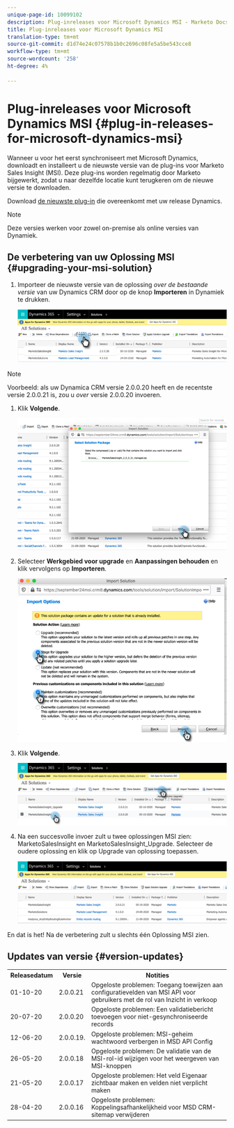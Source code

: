 ```yaml
---
unique-page-id: 10099102
description: Plug-inreleases voor Microsoft Dynamics MSI - Marketo Docs - Productdocumentatie
title: Plug-inreleases voor Microsoft Dynamics MSI
translation-type: tm+mt
source-git-commit: d1d74e24c07578b1b0c2696c08fe5a5be543cce8
workflow-type: tm+mt
source-wordcount: '258'
ht-degree: 4%

---
```



# Plug-inreleases voor Microsoft Dynamics MSI {#plug-in-releases-for-microsoft-dynamics-msi}

Wanneer u voor het eerst synchroniseert met Microsoft Dynamics, downloadt en installeert u de nieuwste versie van de plug-ins voor Marketo Sales Insight (MSI). Deze plug-ins worden regelmatig door Marketo bijgewerkt, zodat u naar dezelfde locatie kunt terugkeren om de nieuwe versie te downloaden.

Download [de nieuwste plug-in](/help/marketo/product-docs/marketo-sales-insight/msi-for-microsoft-dynamics/installing/download-the-marketo-sales-insight-solution-for-microsoft-dynamics.md) die overeenkomt met uw release Dynamics.

>[!NOTE]
>
>Deze versies werken voor zowel on-premise als online versies van Dynamiek.

## De verbetering van uw Oplossing MSI {#upgrading-your-msi-solution}

1. Importeer de nieuwste versie van de oplossing _over de bestaande versie_ van uw Dynamics CRM door op de knop **Importeren** in Dynamiek te drukken.

   ![](assets/plug-in-releases-for-microsoft-dynamics-msi-1.png)

>[!NOTE]
>
>Voorbeeld: als uw Dynamica CRM versie 2.0.0.20 heeft en de recentste versie 2.0.0.21 is, zou u _over_ versie 2.0.0.20 invoeren.

1. Klik **Volgende**.

   ![](assets/plug-in-releases-for-microsoft-dynamics-msi-2.png)

1. Selecteer **Werkgebied voor upgrade** en **Aanpassingen behouden** en klik vervolgens op **Importeren**.

   ![](assets/plug-in-releases-for-microsoft-dynamics-msi-3.png)

1. Klik **Volgende**.

   ![](assets/plug-in-releases-for-microsoft-dynamics-msi-4.png)

1. Na een succesvolle invoer zult u twee oplossingen MSI zien: MarketoSalesInsight en MarketoSalesInsight_Upgrade. Selecteer de oudere oplossing en klik op Upgrade van oplossing toepassen.

   ![](assets/plug-in-releases-for-microsoft-dynamics-msi-5.png)

En dat is het! Na de verbetering zult u slechts één Oplossing MSI zien.

## Updates van versie {#version-updates}

<table> 
 <colgroup> 
  <col> 
  <col> 
  <col> 
 </colgroup> 
 <tbody> 
  <tr> 
   <th colspan="1">Releasedatum</th> 
   <th colspan="1">Versie</th> 
   <th colspan="1">Notities</th> 
  </tr> 
  <tr> 
   <td colspan="1">01-10-20</td> 
   <td colspan="1">2.0.0.21</td> 
   <td colspan="1">Opgeloste problemen: Toegang toewijzen aan configuratievelden van MSI API voor gebruikers met de rol van Inzicht in verkoop</td> 
  </tr> 
  <tr> 
   <td colspan="1">20-07-20</td> 
   <td colspan="1">2.0.0.20</td> 
   <td colspan="1">Opgeloste problemen: Een validatiebericht toevoegen voor niet-gesynchroniseerde records</td> 
  </tr> 
  <tr> 
   <td colspan="1">12-06-20</td> 
   <td colspan="1">2.0.0.19.</td> 
   <td colspan="1">Opgeloste problemen: MSI-geheim wachtwoord verbergen in MSD API Config</td> 
  </tr> 
  <tr> 
   <td colspan="1">26-05-20</td> 
   <td colspan="1">2.0.0.18</td> 
   <td colspan="1">Opgeloste problemen: De validatie van de MSI-rol-id wijzigen voor het weergeven van MSI-knoppen</td> 
  </tr> 
  <tr> 
   <td colspan="1">21-05-20</td> 
   <td colspan="1">2.0.0.17</td> 
   <td colspan="1">Opgeloste problemen: Het veld Eigenaar zichtbaar maken en velden niet verplicht maken</td> 
  </tr> 
  <tr> 
   <td colspan="1">28-04-20</td> 
   <td colspan="1">2.0.0.16</td> 
   <td colspan="1">Opgeloste problemen: Koppelingsafhankelijkheid voor MSD CRM-sitemap verwijderen</td> 
  </tr> 
 </tbody> 
</table>
